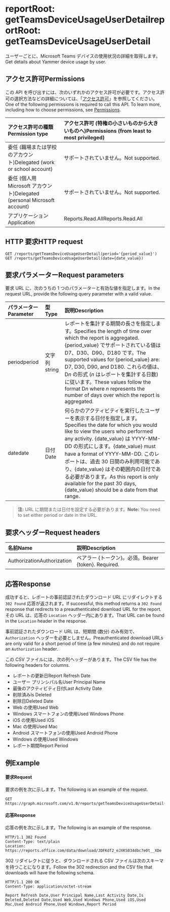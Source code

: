 # <a name="reportroot-getteamsdeviceusageuserdetail"></a><span data-ttu-id="3cc3c-101">reportRoot: getTeamsDeviceUsageUserDetail</span><span class="sxs-lookup"><span data-stu-id="3cc3c-101">reportRoot: getTeamsDeviceUsageUserDetail</span></span>

<span data-ttu-id="3cc3c-102">ユーザーごとに、Microsoft Teams デバイスの使用状況の詳細を取得します。</span><span class="sxs-lookup"><span data-stu-id="3cc3c-102">Get details about Yammer device usage by user.</span></span>

## <a name="permissions"></a><span data-ttu-id="3cc3c-103">アクセス許可</span><span class="sxs-lookup"><span data-stu-id="3cc3c-103">Permissions</span></span>

<span data-ttu-id="3cc3c-p101">この API を呼び出すには、次のいずれかのアクセス許可が必要です。アクセス許可の選択方法などの詳細については、「[アクセス許可](../../../concepts/permissions_reference.md)」を参照してください。</span><span class="sxs-lookup"><span data-stu-id="3cc3c-p101">One of the following permissions is required to call this API. To learn more, including how to choose permissions, see [Permissions](../../../concepts/permissions_reference.md).</span></span>

| <span data-ttu-id="3cc3c-106">アクセス許可の種類</span><span class="sxs-lookup"><span data-stu-id="3cc3c-106">Permission type</span></span>                        | <span data-ttu-id="3cc3c-107">アクセス許可 (特権の小さいものから大きいものへ)</span><span class="sxs-lookup"><span data-stu-id="3cc3c-107">Permissions (from least to most privileged)</span></span> |
| :------------------------------------- | :--------------------------------------- |
| <span data-ttu-id="3cc3c-108">委任 (職場または学校のアカウント)</span><span class="sxs-lookup"><span data-stu-id="3cc3c-108">Delegated (work or school account)</span></span>     | <span data-ttu-id="3cc3c-109">サポートされていません。</span><span class="sxs-lookup"><span data-stu-id="3cc3c-109">Not supported.</span></span>                           |
| <span data-ttu-id="3cc3c-110">委任 (個人用 Microsoft アカウント)</span><span class="sxs-lookup"><span data-stu-id="3cc3c-110">Delegated (personal Microsoft account)</span></span> | <span data-ttu-id="3cc3c-111">サポートされていません。</span><span class="sxs-lookup"><span data-stu-id="3cc3c-111">Not supported.</span></span>                           |
| <span data-ttu-id="3cc3c-112">アプリケーション</span><span class="sxs-lookup"><span data-stu-id="3cc3c-112">Application</span></span>                            | <span data-ttu-id="3cc3c-113">Reports.Read.All</span><span class="sxs-lookup"><span data-stu-id="3cc3c-113">Reports.Read.All</span></span>                         |

## <a name="http-request"></a><span data-ttu-id="3cc3c-114">HTTP 要求</span><span class="sxs-lookup"><span data-stu-id="3cc3c-114">HTTP request</span></span>

<!-- { "blockType": "ignored" } -->

```http
GET /reports/getTeamsDeviceUsageUserDetail(period='{period_value}')
GET /reports/getTeamsDeviceUsageUserDetail(date={date_value})
```

## <a name="request-parameters"></a><span data-ttu-id="3cc3c-115">要求パラメーター</span><span class="sxs-lookup"><span data-stu-id="3cc3c-115">Request parameters</span></span>

<span data-ttu-id="3cc3c-116">要求 URL に、次のうちの 1 つのパラメーターと有効な値を指定します。</span><span class="sxs-lookup"><span data-stu-id="3cc3c-116">In the request URL, provide the following query parameter with a valid value.</span></span>

| <span data-ttu-id="3cc3c-117">パラメーター</span><span class="sxs-lookup"><span data-stu-id="3cc3c-117">Parameter</span></span> | <span data-ttu-id="3cc3c-118">型</span><span class="sxs-lookup"><span data-stu-id="3cc3c-118">Type</span></span>   | <span data-ttu-id="3cc3c-119">説明</span><span class="sxs-lookup"><span data-stu-id="3cc3c-119">Description</span></span>                              |
| :-------- | :----- | :--------------------------------------- |
| <span data-ttu-id="3cc3c-120">period</span><span class="sxs-lookup"><span data-stu-id="3cc3c-120">period</span></span>    | <span data-ttu-id="3cc3c-121">文字列</span><span class="sxs-lookup"><span data-stu-id="3cc3c-121">string</span></span> | <span data-ttu-id="3cc3c-122">レポートを集計する期間の長さを指定します。</span><span class="sxs-lookup"><span data-stu-id="3cc3c-122">Specifies the length of time over which the report is aggregated.</span></span> <span data-ttu-id="3cc3c-123">{period_value} でサポートされている値は D7、D30、D90、D180 です。</span><span class="sxs-lookup"><span data-stu-id="3cc3c-123">The supported values for {period_value} are: D7, D30, D90, and D180.</span></span> <span data-ttu-id="3cc3c-124">これらの値は、D*n* の形式 (*n* はレポートを集計する日数) に従います。</span><span class="sxs-lookup"><span data-stu-id="3cc3c-124">These values follow the format D*n* where *n* represents the number of days over which the report is aggregated.</span></span> |
| <span data-ttu-id="3cc3c-125">date</span><span class="sxs-lookup"><span data-stu-id="3cc3c-125">date</span></span>      | <span data-ttu-id="3cc3c-126">日付</span><span class="sxs-lookup"><span data-stu-id="3cc3c-126">Date</span></span>   | <span data-ttu-id="3cc3c-127">何らかのアクティビティを実行したユーザーを表示する日付を指定します。</span><span class="sxs-lookup"><span data-stu-id="3cc3c-127">Specifies the date for which you would like to view the users who performed any activity.</span></span> <span data-ttu-id="3cc3c-128">{date_value} は YYYY-MM-DD の形式にします。</span><span class="sxs-lookup"><span data-stu-id="3cc3c-128">{date_value} must have a format of YYYY-MM-DD.</span></span> <span data-ttu-id="3cc3c-129">このレポートは、過去 30 日間のみ利用可能であり、{date_value} はその範囲内の日付である必要があります。</span><span class="sxs-lookup"><span data-stu-id="3cc3c-129">As this report is only available for the past 30 days, {date_value} should be a date from that range.</span></span> |

> <span data-ttu-id="3cc3c-130">**注:** URL に期間または日付を設定する必要があります。</span><span class="sxs-lookup"><span data-stu-id="3cc3c-130">**Note:** You need to set either period or date in the URL.</span></span>

## <a name="request-headers"></a><span data-ttu-id="3cc3c-131">要求ヘッダー</span><span class="sxs-lookup"><span data-stu-id="3cc3c-131">Request headers</span></span>

| <span data-ttu-id="3cc3c-132">名前</span><span class="sxs-lookup"><span data-stu-id="3cc3c-132">Name</span></span>          | <span data-ttu-id="3cc3c-133">説明</span><span class="sxs-lookup"><span data-stu-id="3cc3c-133">Description</span></span>               |
| :------------ | :------------------------ |
| <span data-ttu-id="3cc3c-134">Authorization</span><span class="sxs-lookup"><span data-stu-id="3cc3c-134">Authorization</span></span> | <span data-ttu-id="3cc3c-p104">ベアラー {トークン}。必須。</span><span class="sxs-lookup"><span data-stu-id="3cc3c-p104">Bearer {token}. Required.</span></span> |

## <a name="response"></a><span data-ttu-id="3cc3c-137">応答</span><span class="sxs-lookup"><span data-stu-id="3cc3c-137">Response</span></span>

<span data-ttu-id="3cc3c-138">成功すると、レポートの事前認証されたダウンロード URL にリダイレクトする `302 Found` 応答が返されます。</span><span class="sxs-lookup"><span data-stu-id="3cc3c-138">If successful, this method returns a `302 Found` response that redirects to a preauthenticated download URL for the report.</span></span> <span data-ttu-id="3cc3c-139">その URL は、応答の `Location` ヘッダー内にあります。</span><span class="sxs-lookup"><span data-stu-id="3cc3c-139">That URL can be found in the `Location` header in the response.</span></span>

<span data-ttu-id="3cc3c-140">事前認証されたダウンロード URL は、短期間 (数分) のみ有効で、`Authorization` ヘッダーを必要としません。</span><span class="sxs-lookup"><span data-stu-id="3cc3c-140">Preauthenticated download URLs are only valid for a short period of time (a few minutes) and do not require an `Authorization` header.</span></span>

<span data-ttu-id="3cc3c-141">この CSV ファイルには、次の列ヘッダーがあります。</span><span class="sxs-lookup"><span data-stu-id="3cc3c-141">The CSV file has the following headers for columns.</span></span>

- <span data-ttu-id="3cc3c-142">レポートの更新日</span><span class="sxs-lookup"><span data-stu-id="3cc3c-142">Report Refresh Date</span></span>
- <span data-ttu-id="3cc3c-143">ユーザー プリンシパル名</span><span class="sxs-lookup"><span data-stu-id="3cc3c-143">User Principal Name</span></span>
- <span data-ttu-id="3cc3c-144">最後のアクティビティ日付</span><span class="sxs-lookup"><span data-stu-id="3cc3c-144">Last Activity Date</span></span>
- <span data-ttu-id="3cc3c-145">削除済み</span><span class="sxs-lookup"><span data-stu-id="3cc3c-145">Is Deleted</span></span>
- <span data-ttu-id="3cc3c-146">削除日</span><span class="sxs-lookup"><span data-stu-id="3cc3c-146">Deleted Date</span></span>
- <span data-ttu-id="3cc3c-147">Web の使用</span><span class="sxs-lookup"><span data-stu-id="3cc3c-147">Used Web</span></span>
- <span data-ttu-id="3cc3c-148">Windows スマートフォンの使用</span><span class="sxs-lookup"><span data-stu-id="3cc3c-148">Used Windows Phone</span></span>
- <span data-ttu-id="3cc3c-149">iOS の使用</span><span class="sxs-lookup"><span data-stu-id="3cc3c-149">Used iOS</span></span>
- <span data-ttu-id="3cc3c-150">Mac の使用</span><span class="sxs-lookup"><span data-stu-id="3cc3c-150">Used Mac</span></span>
- <span data-ttu-id="3cc3c-151">Android スマートフォンの使用</span><span class="sxs-lookup"><span data-stu-id="3cc3c-151">Used Android Phone</span></span>
- <span data-ttu-id="3cc3c-152">Windows の使用</span><span class="sxs-lookup"><span data-stu-id="3cc3c-152">Used Windows</span></span>
- <span data-ttu-id="3cc3c-153">レポート期間</span><span class="sxs-lookup"><span data-stu-id="3cc3c-153">Report Period</span></span>

## <a name="example"></a><span data-ttu-id="3cc3c-154">例</span><span class="sxs-lookup"><span data-stu-id="3cc3c-154">Example</span></span>

#### <a name="request"></a><span data-ttu-id="3cc3c-155">要求</span><span class="sxs-lookup"><span data-stu-id="3cc3c-155">Request</span></span>

<span data-ttu-id="3cc3c-156">要求の例を次に示します。</span><span class="sxs-lookup"><span data-stu-id="3cc3c-156">The following is an example of the request.</span></span>

<!-- {
  "blockType": "request",
  "name": "reportroot_getteamsdeviceusageuserdetail"
}-->

```http
GET https://graph.microsoft.com/v1.0/reports/getTeamsDeviceUsageUserDetail(period='D7')
```

#### <a name="response"></a><span data-ttu-id="3cc3c-157">応答</span><span class="sxs-lookup"><span data-stu-id="3cc3c-157">Response</span></span>

<span data-ttu-id="3cc3c-158">応答の例を次に示します。</span><span class="sxs-lookup"><span data-stu-id="3cc3c-158">The following is an example of the response.</span></span>

<!-- { "blockType": "ignored" } --> 

```http
HTTP/1.1 302 Found
Content-Type: text/plain
Location: https://reports.office.com/data/download/JDFKdf2_eJXKS034dbc7e0t__XDe
```

<span data-ttu-id="3cc3c-159">302 リダイレクトに従うと、ダウンロードされる CSV ファイルは次のスキーマを持つことになります。</span><span class="sxs-lookup"><span data-stu-id="3cc3c-159">Follow the 302 redirection and the CSV file that downloads will have the following schema.</span></span>

<!-- {
  "blockType": "response",
  "truncated": true,
  "@odata.type": "stream"
} -->

```http
HTTP/1.1 200 OK
Content-Type: application/octet-stream

Report Refresh Date,User Principal Name,Last Activity Date,Is Deleted,Deleted Date,Used Web,Used Windows Phone,Used iOS,Used Mac,Used Android Phone,Used Windows,Report Period
```
